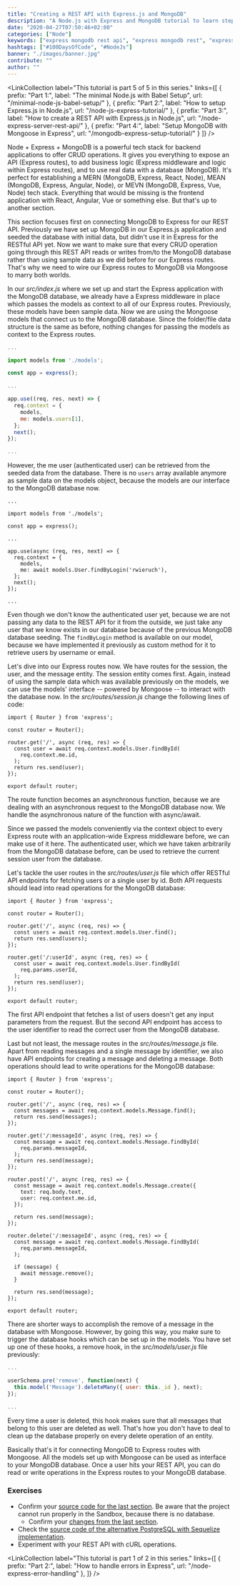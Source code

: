 ```yaml
---
title: "Creating a REST API with Express.js and MongoDB"
description: "A Node.js with Express and MongoDB tutorial to learn step by step how to create a REST API for CRUD operations which can be consumed by a client application ..."
date: "2020-04-27T07:50:46+02:00"
categories: ["Node"]
keywords: ["express mongodb rest api", "express mongodb rest", "express mongodb crud"]
hashtags: ["#100DaysOfCode", "#NodeJs"]
banner: "./images/banner.jpg"
contribute: ""
author: ""
---
```


<Sponsorship />

<LinkCollection
  label="This tutorial is part 5 of 5 in this series."
  links={[
    {
      prefix: "Part 1:",
      label: "The minimal Node.js with Babel Setup",
      url: "/minimal-node-js-babel-setup/"
    },
    {
      prefix: "Part 2:",
      label: "How to setup Express.js in Node.js",
      url: "/node-js-express-tutorial/"
    },
    {
      prefix: "Part 3:",
      label: "How to create a REST API with Express.js in Node.js",
      url: "/node-express-server-rest-api/"
    },
    {
      prefix: "Part 4:",
      label: "Setup MongoDB with Mongoose in Express",
      url: "/mongodb-express-setup-tutorial/"
    }
  ]}
/>

Node + Express + MongoDB is a powerful tech stack for backend applications to offer CRUD operations. It gives you everything to expose an API (Express routes), to add business logic (Express middleware and logic within Express routes), and to use real data with a database (MongoDB). It's perfect for establishing a MERN (MongoDB, Express, React, Node), MEAN (MongoDB, Express, Angular, Node), or MEVN (MongoDB, Express, Vue, Node) tech stack. Everything that would be missing is the frontend application with React, Angular, Vue or something else. But that's up to another section.

This section focuses first on connecting MongoDB to Express for our REST API. Previously we have set up MongoDB in our Express.js application and seeded the database with initial data, but didn't use it in Express for the RESTful API yet. Now we want to make sure that every CRUD operation going through this REST API reads or writes from/to the MongoDB database rather than using sample data as we did before for our Express routes. That's why we need to wire our Express routes to MongoDB via Mongoose to marry both worlds.

In our *src/index.js* where we set up and start the Express application with the MongoDB database, we already have a Express middleware in place which passes the models as context to all of our Express routes. Previously, these models have been sample data. Now we are using the Mongoose models that connect us to the MongoDB database. Since the folder/file data structure is the same as before, nothing changes for passing the models as context to the Express routes.

```javascript
...

import models from './models';

const app = express();

...

app.use((req, res, next) => {
  req.context = {
    models,
    me: models.users[1],
  };
  next();
});

...
```

However, the me user (authenticated user) can be retrieved from the seeded data from the database. There is no `users` array available anymore as sample data on the models object, because the models are our interface to the MongoDB database now.

```javascript{9,12}
...

import models from './models';

const app = express();

...

app.use(async (req, res, next) => {
  req.context = {
    models,
    me: await models.User.findByLogin('rwieruch'),
  };
  next();
});

...
```

Even though we don't know the authenticated user yet, because we are not passing any data to the REST API for it from the outside, we just take any user that we know exists in our database because of the previous MongoDB database seeding. The `findByLogin` method is available on our model, because we have implemented it previously as custom method for it to retrieve users by username or email.

Let's dive into our Express routes now. We have routes for the session, the user, and the message entity. The session entity comes first. Again, instead of using the sample data which was available previously on the models, we can use the models' interface -- powered by Mongoose -- to interact with the database now. In the *src/routes/session.js* change the following lines of code:

```javascript{5,6,7,8,9,10}
import { Router } from 'express';

const router = Router();

router.get('/', async (req, res) => {
  const user = await req.context.models.User.findById(
    req.context.me.id,
  );
  return res.send(user);
});

export default router;
```

The route function becomes an asynchronous function, because we are dealing with an asynchronous request to the MongoDB database now. We handle the asynchronous nature of the function with async/await.

Since we passed the models conveniently via the context object to every Express route with an application-wide Express middleware before, we can make use of it here. The authenticated user, which we have taken arbitrarily from the MongoDB database before, can be used to retrieve the current session user from the database.

Let's tackle the user routes in the *src/routes/user.js* file which offer RESTful API endpoints for fetching users or a single user by id. Both API requests should lead into read operations for the MongoDB database:

```javascript{5,6,7,8,10,11,12,13,14,15}
import { Router } from 'express';

const router = Router();

router.get('/', async (req, res) => {
  const users = await req.context.models.User.find();
  return res.send(users);
});

router.get('/:userId', async (req, res) => {
  const user = await req.context.models.User.findById(
    req.params.userId,
  );
  return res.send(user);
});

export default router;
```

The first API endpoint that fetches a list of users doesn't get any input parameters from the request. But the second API endpoint has access to the user identifier to read the correct user from the MongoDB database.

Last but not least, the message routes in the *src/routes/message.js* file. Apart from reading messages and a single message by identifier, we also have API endpoints for creating a message and deleting a message. Both operations should lead to write operations for the MongoDB database:

```javascript{5,6,7,8,10,11,12,13,14,15,17,18,19,20,21,22,23,24,26,27,28,29,30,31,32,33,34,35,36}
import { Router } from 'express';

const router = Router();

router.get('/', async (req, res) => {
  const messages = await req.context.models.Message.find();
  return res.send(messages);
});

router.get('/:messageId', async (req, res) => {
  const message = await req.context.models.Message.findById(
    req.params.messageId,
  );
  return res.send(message);
});

router.post('/', async (req, res) => {
  const message = await req.context.models.Message.create({
    text: req.body.text,
    user: req.context.me.id,
  });

  return res.send(message);
});

router.delete('/:messageId', async (req, res) => {
  const message = await req.context.models.Message.findById(
    req.params.messageId,
  );

  if (message) {
    await message.remove();
  }

  return res.send(message);
});

export default router;
```

There are shorter ways to accomplish the remove of a message in the database with Mongoose. However, by going this way, you make sure to trigger the database hooks which can be set up in the models. You have set up one of these hooks, a remove hook, in the *src/models/user.js* file previously:

```javascript
...

userSchema.pre('remove', function(next) {
  this.model('Message').deleteMany({ user: this._id }, next);
});

...
```

Every time a user is deleted, this hook makes sure that all messages that belong to this user are deleted as well. That's how you don't have to deal to clean up the database properly on every delete operation of an entity.

Basically that's it for connecting MongoDB to Express routes with Mongoose. All the models set up with Mongoose can be used as interface to your MongoDB database. Once a user hits your REST API, you can do read or write operations in the Express routes to your MongoDB database.

### Exercises

* Confirm your [source code for the last section](https://codesandbox.io/s/github/rwieruch/node-express-mongodb-server/tree/mongoose-rest). Be aware that the project cannot run properly in the Sandbox, because there is no database.
  * Confirm your [changes from the last section](https://github.com/rwieruch/node-express-mongodb-server/compare/seed...mongoose-rest?expand=1).
* Check the [source code of the alternative PostgreSQL with Sequelize implementation](https://github.com/rwieruch/node-express-postgresql-server).
* Experiment with your REST API with cURL operations.

<LinkCollection
  label="This tutorial is part 1 of 2 in this series."
  links={[
    {
      prefix: "Part 2:",
      label: "How to handle errors in Express",
      url: "/node-express-error-handling"
    },
  ]}
/>